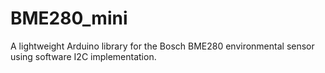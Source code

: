 # BME280_mini
A lightweight Arduino library for the Bosch BME280 environmental sensor using software I2C implementation.

